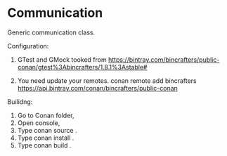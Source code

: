 # Communication
Generic communication class.

Configuration:
1. GTest and GMock tooked from 
   https://bintray.com/bincrafters/public-conan/gtest%3Abincrafters/1.8.1%3Astable#

2. You need update your remotes.
   conan remote add bincrafters https://api.bintray.com/conan/bincrafters/public-conan

Builidng:
1. Go to Conan folder,
2. Open console,
3. Type conan source .
4. Type conan install .
5. Type conan build .